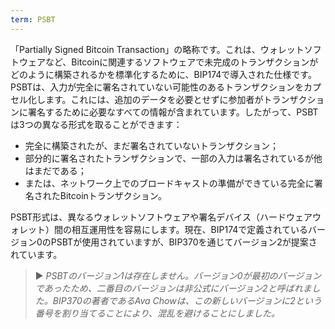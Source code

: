 ```yaml
---
term: PSBT
---
```


「Partially Signed Bitcoin Transaction」の略称です。これは、ウォレットソフトウェアなど、Bitcoinに関連するソフトウェアで未完成のトランザクションがどのように構築されるかを標準化するために、BIP174で導入された仕様です。PSBTは、入力が完全に署名されていない可能性のあるトランザクションをカプセル化します。これには、追加のデータを必要とせずに参加者がトランザクションに署名するために必要なすべての情報が含まれています。したがって、PSBTは3つの異なる形式を取ることができます：
* 完全に構築されたが、まだ署名されていないトランザクション；
* 部分的に署名されたトランザクションで、一部の入力は署名されているが他はまだである；
* または、ネットワーク上でのブロードキャストの準備ができている完全に署名されたBitcoinトランザクション。

PSBT形式は、異なるウォレットソフトウェアや署名デバイス（ハードウェアウォレット）間の相互運用性を容易にします。現在、BIP174で定義されているバージョン0のPSBTが使用されていますが、BIP370を通じてバージョン2が提案されています。

> ► *PSBTのバージョン1は存在しません。バージョン0が最初のバージョンであったため、二番目のバージョンは非公式にバージョン2と呼ばれました。BIP370の著者であるAva Chowは、この新しいバージョンに2という番号を割り当てることにより、混乱を避けることにしました。*